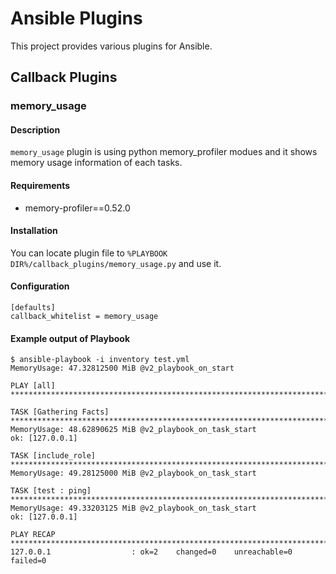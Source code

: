 # Ansible Plugins

This project provides various plugins for Ansible.

## Callback Plugins

### memory_usage

#### Description

`memory_usage` plugin is using python memory_profiler modues and it shows memory usage information of each tasks.

#### Requirements

- memory-profiler==0.52.0

#### Installation

You can locate plugin file to `%PLAYBOOK DIR%/callback_plugins/memory_usage.py` and use it.

#### Configuration

```
[defaults]
callback_whitelist = memory_usage
```

#### Example output of Playbook

```
$ ansible-playbook -i inventory test.yml
MemoryUsage: 47.32812500 MiB @v2_playbook_on_start

PLAY [all] *****************************************************************************************

TASK [Gathering Facts] *****************************************************************************
MemoryUsage: 48.62890625 MiB @v2_playbook_on_task_start
ok: [127.0.0.1]

TASK [include_role] ********************************************************************************
MemoryUsage: 49.28125000 MiB @v2_playbook_on_task_start

TASK [test : ping] *********************************************************************************
MemoryUsage: 49.33203125 MiB @v2_playbook_on_task_start
ok: [127.0.0.1]

PLAY RECAP *****************************************************************************************
127.0.0.1                  : ok=2    changed=0    unreachable=0    failed=0
```
